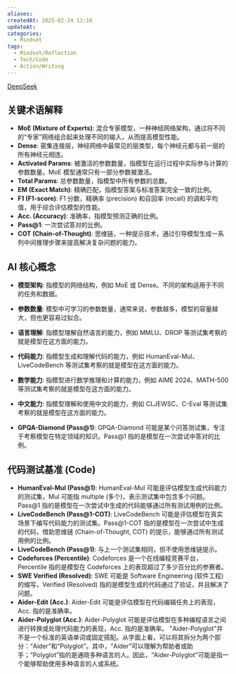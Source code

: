 ```yaml
---
aliases: 
createdAt: 2025-02-24 11:18
updateAt: 
categories:
  - Mindset
tags:
  - Mindset/Reflection
  - Tech/Code
  - Action/Writing
---
```

[DeepSeek](https://www.deepseek.com/)

## 关键术语解释

- **MoE (Mixture of Experts)**: 混合专家模型，一种神经网络架构，通过将不同的“专家”网络组合起来处理不同的输入，从而提高模型性能。
- **Dense**: 密集连接层，神经网络中最常见的层类型，每个神经元都与前一层的所有神经元相连。
- **Activated Params**: 被激活的参数数量，指模型在运行过程中实际参与计算的参数数量。MoE 模型通常只有一部分参数被激活。
- **Total Params**: 总参数数量，指模型中所有参数的总数。
- **EM (Exact Match)**: 精确匹配，指模型答案与标准答案完全一致的比例。
- **F1 (F1-score)**: F1 分数，精确率 (precision) 和召回率 (recall) 的调和平均值，用于综合评估模型的性能。
- **Acc. (Accuracy)**: 准确率，指模型预测正确的比例。
- **Pass@1**: 一次尝试答对的比例。
- **COT (Chain-of-Thought)**: 思维链，一种提示技术，通过引导模型生成一系列中间推理步骤来提高解决复杂问题的能力。

## AI 核心概念

- **模型架构**: 指模型的网络结构，例如 MoE 或 Dense。不同的架构适用于不同的任务和数据。
- **参数数量**: 模型中可学习的参数数量，通常来说，参数越多，模型的容量越大，但也更容易过拟合。
- **语言理解**: 指模型理解自然语言的能力，例如 MMLU、DROP 等测试集考察的就是模型在这方面的能力。
- **代码能力**: 指模型生成和理解代码的能力，例如 HumanEval-Mul、LiveCodeBench 等测试集考察的就是模型在这方面的能力。
- **数学能力**: 指模型进行数学推理和计算的能力，例如 AIME 2024、MATH-500 等测试集考察的就是模型在这方面的能力。
- **中文能力**: 指模型理解和使用中文的能力，例如 CLJEWSC、C-Eval 等测试集考察的就是模型在这方面的能力。





- **GPQA-Diamond (Pass@1)**: GPQA-Diamond 可能是某个问答测试集，专注于考察模型在特定领域的知识。Pass@1 指的是模型在一次尝试中答对的比例。

## 代码测试基准 (Code)

- **HumanEval-Mul (Pass@1)**: HumanEval-Mul 可能是评估模型生成代码能力的测试集，Mul 可能指 multiple (多个)，表示测试集中包含多个问题。Pass@1 指的是模型在一次尝试中生成的代码能够通过所有测试用例的比例。
- **LiveCodeBench (Pass@1-COT)**: LiveCodeBench 可能是评估模型在真实场景下编写代码能力的测试集。Pass@1-COT 指的是模型在一次尝试中生成的代码，借助思维链 (Chain-of-Thought, COT) 的提示，能够通过所有测试用例的比例。
- **LiveCodeBench (Pass@1)**: 与上一个测试集相同，但不使用思维链提示。
- **Codeforces (Percentile)**: Codeforces 是一个在线编程竞赛平台，Percentile 指的是模型在 Codeforces 上的表现超过了多少百分比的参赛者。
- **SWE Verified (Resolved)**: SWE 可能是 Software Engineering (软件工程) 的缩写，Verified (Resolved) 指的是模型生成的代码通过了验证，并且解决了问题。
- **Aider-Edit (Acc.)**: Aider-Edit 可能是评估模型在代码编辑任务上的表现，Acc. 指的是准确率。
- **Aider-Polyglot (Acc.)**: Aider-Polyglot 可能是评估模型在多种编程语言之间进行转换或处理代码能力的表现，Acc. 指的是准确率。
"Aider-Polyglot"并不是一个标准的英语单词或固定搭配。从字面上看，可以将其拆分为两个部分：“Aider”和“Polyglot”。其中，“Aider”可以理解为帮助者或助手；“Polyglot”指的是通晓多种语言的人。因此，“Aider-Polyglot”可能是指一个能够帮助使用多种语言的人或系统。




